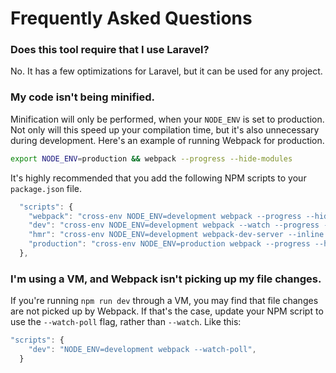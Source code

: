 # Frequently Asked Questions

### Does this tool require that I use Laravel?

No. It has a few optimizations for Laravel, but it can be used for any project.

### My code isn't being minified.

Minification will only be performed, when your `NODE_ENV` is set to production. Not only will this speed up your compilation time, but it's also unnecessary during development. Here's an example of running Webpack for production.

```bash
export NODE_ENV=production && webpack --progress --hide-modules
```

It's highly recommended that you add the following NPM scripts to your `package.json` file.

```js
  "scripts": {
    "webpack": "cross-env NODE_ENV=development webpack --progress --hide-modules",
    "dev": "cross-env NODE_ENV=development webpack --watch --progress --hide-modules",
    "hmr": "cross-env NODE_ENV=development webpack-dev-server --inline --hot",
    "production": "cross-env NODE_ENV=production webpack --progress --hide-modules"
  },
```


### I'm using a VM, and Webpack isn't picking up my file changes.

If you're running `npm run dev` through a VM, you may find that file changes are not picked up by Webpack. If that's the case, update your NPM script to use the `--watch-poll` flag, rather than `--watch`. Like this:

```js
"scripts": {
    "dev": "NODE_ENV=development webpack --watch-poll",
  }
  
